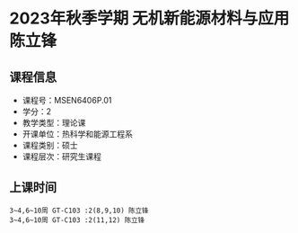 # 2023年秋季学期 无机新能源材料与应用 陈立锋






## 课程信息

- 课程号：MSEN6406P.01
- 学分：2
- 教学类型：理论课
- 开课单位：热科学和能源工程系
- 课程类别：硕士
- 课程层次：研究生课程

## 上课时间

```
3~4,6~10周 GT-C103 :2(8,9,10) 陈立锋
3~4,6~10周 GT-C103 :2(11,12) 陈立锋
```

